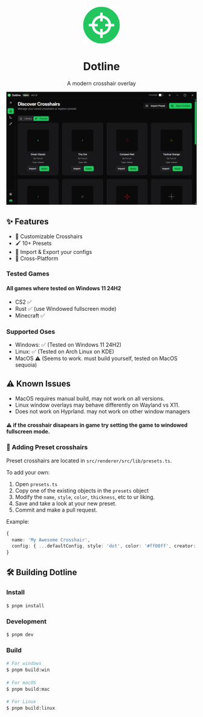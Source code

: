 <div align="center">
<img src="./resources/dotline.png" width="100" height="100" />

<h1>Dotline</h1>

<p>A modern crosshair overlay</p>

</div>

![Dotline Showcase](/images/appscreenshot.png)

## ✨ Features

- 🎯 Customizable Crosshairs
- 🖌 10+ Presets
- 📂 Import & Export your configs
- 🐧 Cross-Platform

### Tested Games

#### All games where tested on Windows 11 24H2

- CS2 ✅
- Rust ✅ (use Windowed fullscreen mode)
- Minecraft ✅

### Supported Oses

- Windows: ✅ (Tested on Windows 11 24H2)
- Linux: ✅ (Tested on Arch Linux on KDE)
- MacOS ⚠️ (Seems to work. must build yourself, tested on MacOS sequoia)

## ⚠️ Known Issues

- MacOS requires manual build, may not work on all versions.
- Linux window overlays may behave differently on Wayland vs X11.
- Does not work on Hyprland. may not work on other window managers

#### ⚠️ if the crosshair disapears in game try setting the game to windowed fullscreen mode.

### 🎯 Adding Preset crosshairs

Preset crosshairs are located in `src/renderer/src/lib/presets.ts`.

To add your own:

1. Open `presets.ts`
2. Copy one of the existing objects in the `presets` object
3. Modify the `name`, `style`, `color`, `thickness`, etc to ur liking.
4. Save and take a look at your new preset.
5. Commit and make a pull request.

Example:

```ts
{
  name: 'My Awesome Crosshair',
  config: { ...defaultConfig, style: 'dot', color: '#ff00ff', creator: 'YourName' }
}
```

## 🛠️ Building Dotline

### Install

```bash
$ pnpm install
```

### Development

```bash
$ pnpm dev
```

### Build

```bash
# For windows
$ pnpm build:win

# For macOS
$ pnpm build:mac

# For Linux
$ pnpm build:linux
```
